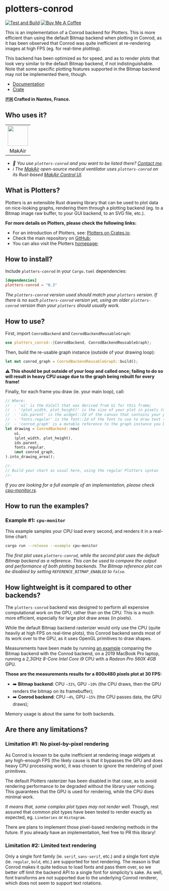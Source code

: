 # plotters-conrod

[![Test and Build](https://github.com/valeriansaliou/plotters-conrod/workflows/Test%20and%20Build/badge.svg?branch=master)](https://github.com/valeriansaliou/plotters-conrod/actions?query=workflow%3A%22Test+and+Build%22) [![Buy Me A Coffee](https://img.shields.io/badge/buy%20me%20a%20coffee-donate-yellow.svg)](https://www.buymeacoffee.com/valeriansaliou)

This is an implementation of a Conrod backend for Plotters. This is more efficient than using the default Bitmap backend when plotting in Conrod, as it has been observed that Conrod was quite inefficient at re-rendering images at high FPS (eg. for real-time plotting).

This backend has been optimized as for speed, and as to render plots that look very similar to the default Bitmap backend, if not indistinguishable. Note that some specific plotting features supported in the Bitmap backend may not be implemented there, though.

* [Documentation](https://docs.rs/crate/plotters-conrod)
* [Crate](https://crates.io/crates/plotters-conrod)

**🇫🇷 Crafted in Nantes, France.**

## Who uses it?

<table>
<tr>
<td align="center"><a href="https://makair.life/"><img src="https://valeriansaliou.github.io/plotters-conrod/images/makair.png" width="64" /></a></td>
</tr>
<tr>
<td align="center">MakAir</td>
</tr>
</table>

* _👋 You use `plotters-conrod` and you want to be listed there? [Contact me](https://valeriansaliou.name/)._
* _ℹ️ The [MakAir](https://makair.life/) open-source medical ventilator uses `plotters-conrod` on its Rust-based [MakAir Control UI](https://github.com/makers-for-life/makair-control-ui/)._

## What is Plotters?

Plotters is an extensible Rust drawing library that can be used to plot data on nice-looking graphs, rendering them through a plotting backend (eg. to a Bitmap image raw buffer, to your GUI backend, to an SVG file, etc.).

**For more details on Plotters, please check the following links:**

- For an introduction of Plotters, see: [Plotters on Crates.io](https://crates.io/crates/plotters);
- Check the main repository on [GitHub](https://github.com/38/plotters);
- You can also visit the Plotters [homepage](https://plotters-rs.github.io/);

## How to install?

Include `plotters-conrod` in your `Cargo.toml` dependencies:

```toml
[dependencies]
plotters-conrod = "0.3"
```

_The `plotters-conrod` version used should match your `plotters` version. If there is no such `plotters-conrod` version yet, using an older `plotters-conrod` version than your `plotters` should usually work._

## How to use?

First, import `ConrodBackend` and `ConrodBackendReusableGraph`:

```rust
use plotters_conrod::{ConrodBackend, ConrodBackendReusableGraph};
```

Then, build the re-usable graph instance (outside of your drawing loop):

```rust
let mut conrod_graph = ConrodBackendReusableGraph::build();
```

**⚠️ This should be put outside of your loop and called once; failing to do so will result in heavy CPU usage due to the graph being rebuilt for every frame!**

Finally, for each frame you draw (ie. your main loop), call:

```rust
// Where:
//  - 'ui' is the UiCell that was derived from Ui for this frame;
//  - '(plot_width, plot_height)' is the size of your plot in pixels (make sure it matches its parent canvas size);
//  - 'ids.parent' is the widget::Id of the canvas that contains your plot (of the same size than the plot itself);
//  - 'fonts.regular' is the font::Id of the font to use to draw text (ie. a Conrod font identifier);
//  - 'conrod_graph' is a mutable reference to the graph instance you built outside of the drawing loop (pass it as a mutable reference);
let drawing = ConrodBackend::new(
    ui,
    (plot_width, plot_height),
    ids.parent,
    fonts.regular,
    &mut conrod_graph,
).into_drawing_area();

//-
// Build your chart as usual here, using the regular Plotters syntax
//-
```

_If you are looking for a full example of an implementation, please check [cpu-monitor.rs](./examples/cpu-monitor.rs)._

## How to run the examples?

### Example #1: `cpu-monitor`

This example samples your CPU load every second, and renders it in a real-time chart:

```sh
cargo run --release --example cpu-monitor
```

_The first plot uses `plotters-conrod`, while the second plot uses the default Bitmap backend as a reference. This can be used to compare the output and performance of both plotting backends. The Bitmap reference plot can be disabled by setting `REFERENCE_BITMAP_ENABLED` to `false`._

## How lightweight is it compared to other backends?

The `plotters-conrod` backend was designed to perform all expensive computational work on the GPU, rather than on the CPU. This is a much more efficient, especially for large plot draw areas (in pixels).

While the default Bitmap backend rasterizer would only use the CPU (quite heavily at high FPS on real-time plots), this Conrod backend sends most of its work over to the GPU, as it uses OpenGL primitives to draw shapes.

Measurements have been made by running [an example](./examples/cpu-monitor.rs) comparing the Bitmap backend with the Conrod backend, on a 2019 MacBook Pro laptop, running a _2,3GHz 8-Core Intel Core i9_ CPU with a _Radeon Pro 560X 4GB_ GPU.

**Those are the measurements results for a 800x480 pixels plot at 30 FPS:**

* ➡️ **Bitmap backend**: CPU `~31%`, GPU `~10%` (the CPU draws, then the GPU renders the bitmap on its framebuffer);
* ➡️ **Conrod backend**: CPU `~4%`, GPU `~15%` (the CPU passes data, the GPU draws);

Memory usage is about the same for both backends.

## Are there any limitations?

### Limitation #1: No pixel-by-pixel rendering

As Conrod is known to be quite inefficient at rendering image widgets at any high-enough FPS (the likely cause is that it bypasses the GPU and does heavy CPU processing work), it was chosen to ignore the rendering of pixel primitives.

The default Plotters rasterizer has been disabled in that case, as to avoid rendering performance to be degraded without the library user noticing. This guarantees that the GPU is used for rendering, while the CPU does minimal work.

_It means that, some complex plot types may not render well._ Though, rest assured that common plot types have been tested to render exactly as expected, eg. `LineSeries` or `Histogram`.

There are plans to implement those pixel-based rendering methods in the future. If you already have an implementation, feel free to PR this library!

### Limitation #2: Limited text rendering

Only a single font family (ie. `serif`, `sans-serif`, etc.) and a single font style (ie. `regular`, `bold`, etc.) are supported for text rendering. The reason is that Conrod makes it quite tedious to load fonts and pass them over, so we better off limit the backend API to a single font for simplicity's sake. As well, font transforms are not supported due to the underlying Conrod renderer, which does not seem to support text rotations.
